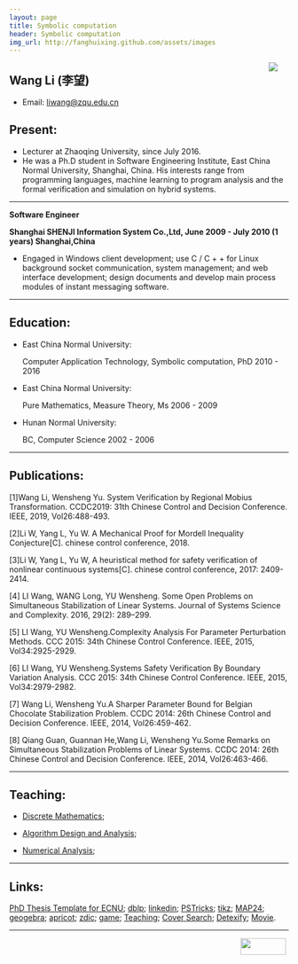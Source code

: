 ```yaml
---
layout: page
title: Symbolic computation
header: Symbolic computation
img_url: http://fanghuixing.github.com/assets/images
---
```



<img src="assets/images/13238568880001740m.jpg" style="FLOAT: right; MARGIN-BOTTOM: 10px; MARGIN-RIGHT: 20px">


## Wang Li (李望)
*    Email: liwang@zqu.edu.cn


## Present:

*    Lecturer at Zhaoqing University, since July  2016.
*    He was a Ph.D student in Software Engineering Institute, East China Normal University, Shanghai, China. His interests range from programming languages, machine learning to program analysis and the formal verification and simulation on hybrid systems. 

***


**Software Engineer**

**Shanghai SHENJI Information System Co.,Ltd, June 2009 - July 2010 (1 years) Shanghai,China**
 
*    Engaged in Windows client development; use C / C + + for Linux background socket communication, system management; and web interface development; design documents and develop main process modules of instant messaging software.
***

## Education:

*    East China Normal University:
     
	 Computer Application Technology, Symbolic computation, PhD
     2010 - 2016
     
*    East China Normal University:
     
	 Pure Mathematics, Measure Theory, Ms
     2006 - 2009
	
*    Hunan Normal University:
     
	 BC, Computer Science
     2002 - 2006

	 
***
	
## Publications:

[1]Wang Li, Wensheng Yu. System Verification by Regional Mobius Transformation. CCDC2019: 31th Chinese Control and Decision Conference. IEEE, 2019, Vol26:488-493.

[2]Li W, Yang L, Yu W. A Mechanical Proof for Mordell Inequality Conjecture[C]. chinese control conference, 2018.

[3]Li W, Yang L, Yu W, A heuristical method for safety verification of nonlinear continuous systems[C]. chinese control conference, 2017: 2409-2414.

[4] LI Wang, WANG Long, YU Wensheng. Some Open Problems on Simultaneous Stabilization of Linear Systems. Journal of Systems Science and Complexity. 2016, 29(2): 289–299. 

[5] LI Wang, YU Wensheng.Complexity Analysis For Parameter Perturbation Methods. CCC 2015: 34th Chinese Control Conference. IEEE, 2015, Vol34:2925-2929.

[6] LI Wang, YU Wensheng.Systems Safety Verification By Boundary Variation Analysis. CCC 2015: 34th Chinese Control Conference. IEEE, 2015, Vol34:2979-2982.

[7] Wang Li, Wensheng Yu.A Sharper Parameter Bound for Belgian Chocolate Stabilization Problem. CCDC 2014: 26th Chinese Control and Decision Conference. IEEE, 2014, Vol26:459-462.  

[8] Qiang Guan, Guannan He,Wang Li, Wensheng Yu.Some Remarks on Simultaneous Stabilization Problems of Linear Systems. CCDC 2014: 26th Chinese Control and Decision Conference. IEEE, 2014, Vol26:463-466. 


***

## Teaching:
*   [Discrete Mathematics](teaching/#dm);

*   [Algorithm Design and Analysis](teaching/#Al);

*   [Numerical Analysis](teaching/#na);

***

## Links:
[PhD Thesis Template for ECNU](http://pan.baidu.com/s/1qW9OD44); 
[dblp](http://www.informatik.uni-trier.de/~ley/pers/hd/f/Fang:Huixing.html);
[linkedin](http://cn.linkedin.com);
[PSTricks](http://tug.org/PSTricks/);
[tikz](http://www.texample.net/tikz/);
[MAP24](http://www.dk.map24.com/);
[geogebra](http://www.geogebratube.org/);
[apricot](http://www.apricotresearch.com/);
[zdic](http://www.zdic.net/);
[game](game.html);
[Teaching](teaching);
[Cover Search](http://covers.springernature.com/search/CoverSearch.html);
[Detexify](http://detexify.kirelabs.org/classify.html);
[Movie](https://www.bilibili.com/video/av67880860?from=search&seid=16191380694475815638).


***

<img src="assets/images/name.jpg" style="FLOAT: right; MARGIN-BOTTOM: 0px; MARGIN-right: 5px;height: 30px;width: 82px;">
